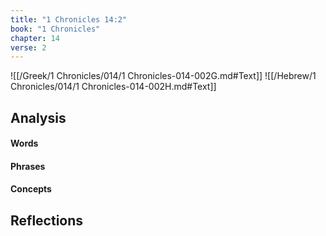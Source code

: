 ```yaml
---
title: "1 Chronicles 14:2"
book: "1 Chronicles"
chapter: 14
verse: 2
---
```

![[/Greek/1 Chronicles/014/1 Chronicles-014-002G.md#Text]]
![[/Hebrew/1 Chronicles/014/1 Chronicles-014-002H.md#Text]]

## Analysis

#### Words

#### Phrases

#### Concepts

## Reflections

